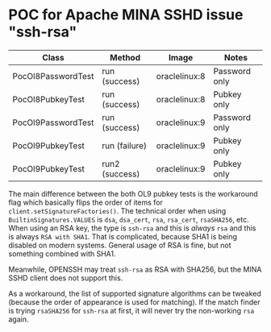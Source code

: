 # POC for Apache MINA SSHD issue "ssh-rsa"

| Class              | Method         | Image         | Notes         |
|--------------------|----------------|---------------|---------------|
| PocOl8PasswordTest | run (success)  | oraclelinux:8 | Password only |
| PocOl8PubkeyTest   | run (success)  | oraclelinux:8 | Pubkey only   |
| PocOl9PasswordTest | run (success)  | oraclelinux:9 | Password only |
| PocOl9PubkeyTest   | run (failure)  | oraclelinux:9 | Pubkey only   |
| PocOl9PubkeyTest   | run2 (success) | oraclelinux:9 | Pubkey only   |

The main difference between the both OL9 pubkey tests is the workaround 
flag which basically flips the order of items for 
`client.setSignatureFactories()`.  The technical order when using 
`BuiltinSignatures.VALUES` is `dsa`, `dsa_cert`, `rsa`, `rsa_cert`, 
`rsaSHA256`, etc. When using an RSA key, the type is `ssh-rsa` 
and this is *always* `rsa` and this is always `RSA with SHA1`. That is
complicated, because SHA1 is being disabled on modern systems. General 
usage of RSA is fine, but not something combined with SHA1.

Meanwhile, OPENSSH may treat `ssh-rsa` as RSA with SHA256, but the MINA
SSHD client does not support this.

As a workaround, the list of supported signature algorithms can be tweaked
(because the order of appearance is used for matching). If the match finder
is trying `rsaSHA256` for `ssh-rsa` at first, it will never try the 
non-working `rsa` again.
